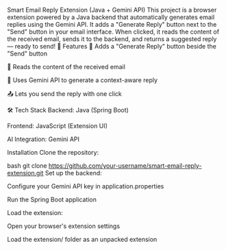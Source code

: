 Smart Email Reply Extension (Java + Gemini API)
This project is a browser extension powered by a Java backend that automatically generates email replies using the Gemini API. It adds a "Generate Reply" button next to the "Send" button in your email interface. When clicked, it reads the content of the received email, sends it to the backend, and returns a suggested reply — ready to send!
🚀 Features
🔘 Adds a "Generate Reply" button beside the "Send" button

📖 Reads the content of the received email

🤖 Uses Gemini API to generate a context-aware reply

📤 Lets you send the reply with one click

🛠️ Tech Stack
Backend: Java (Spring Boot)

Frontend: JavaScript (Extension UI)

AI Integration: Gemini API

Installation
Clone the repository:

bash
git clone https://github.com/your-username/smart-email-reply-extension.git
Set up the backend:

Configure your Gemini API key in application.properties

Run the Spring Boot application

Load the extension:

Open your browser's extension settings

Load the extension/ folder as an unpacked extension
